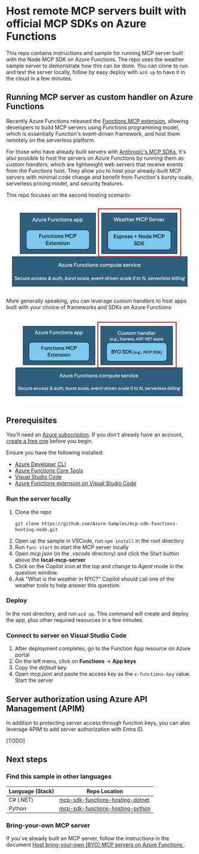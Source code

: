 # Host remote MCP servers built with official MCP SDKs on Azure Functions

This repo contains instructions and sample for running MCP server built with the Node MCP SDK on Azure Functions. The repo uses the weather sample server to demonstrate how this can be done. You can clone to run and test the server locally, follow by easy deploy with `azd up` to have it in the cloud in a few minutes. 

## Running MCP server as custom handler on Azure Functions
Recently Azure Functions released the [Functions MCP extension](https://techcommunity.microsoft.com/blog/appsonazureblog/build-ai-agent-tools-using-remote-mcp-with-azure-functions/4401059), allowing developers to build MCP servers using Functions programming model, which is essentially Function's event-driven framework, and host them remotely on the serverless platform. 

For those who have already built servers with [Anthropic's MCP SDKs](https://github.com/modelcontextprotocol/servers?tab=readme-ov-file#model-context-protocol-servers), it's also possible to host the servers on Azure Functions by running them as _custom handlers_, which are lightweight web servers that receive events from the Functions host. They allow you to host your already-built MCP servers with minimal code change and benefit from Function's bursty scale, serverless pricing model, and security features. 

This repo focuses on the second hosting scenario:  

<div align="center">
  <img src="./media/weather_server.png" alt="Diagram showing hosting of weather server built with official MCP SDKs." width="500">
</div>

More generally speaking, you can leverage custom handlers to host apps built with your choice of frameworks and SDKs on Azure Functions:

<div align="center">
  <img src="./media/function_hosting.png" alt="Diagram showing hosting of Function app and custom handler apps." width="500">
</div>

## Prerequisites
You'll need an [Azure subscription](../guides/developer/azure-developer-guide.md#understanding-accounts-subscriptions-and-billing). If you don't already have an account, [create a free one](https://azure.microsoft.com/free/dotnet/) before you begin.

Ensure you have the following installed: 

* [Azure Developer CLI](https://learn.microsoft.com/azure/developer/azure-developer-cli/install-azd)
* [Azure Functions Core Tools](https://learn.microsoft.com/azure/azure-functions/functions-run-local?tabs=windows%2Cisolated-process%2Cnode-v4%2Cpython-v2%2Chttp-trigger%2Ccontainer-apps&pivots=programming-language-typescript) 
* [Visual Studio Code](https://code.visualstudio.com/) 
* [Azure Functions extension on Visual Studio Code](https://marketplace.visualstudio.com/items?itemName=ms-azuretools.vscode-azurefunctions) 

### Run the server locally
1. Clone the repo
    ```
    git clone https://github.com/Azure-Samples/mcp-sdk-functions-hosting-node.git
    ```
1. Open up the sample in VSCode, run `npm install` in the root directory
1. Run `func start` to start the MCP server locally
1. Open *mcp.json* (in the *.vscode* directory) and click the Start button above the **local-mcp-server**
1. Click on the Copilot icon at the top and change to *Agent* mode in the question window. 
1. Ask "What is the weather in NYC?" Copilot should call one of the weather tools to help answer this question. 

### Deploy 
In the root directory, and run `azd up`. This command will create and deploy the app, plus other required resources in a few minutes. 

### Connect to server on Visual Studio Code
1. After deployment completes, go to the Function App resource on Azure portal
1. On the left menu, click on **Functions** -> **App keys**
1. Copy the *default* key. 
1. Open *mcp.json* and paste the access key as the `x-functions-key` value. Start the server

## Server authorization using Azure API Management (APIM)
In addition to protecting server access through function keys, you can also leverage APIM to add server authorization with Entra ID. 

[TODO] 

## Next steps

### Find this sample in other languages

| Language (Stack) | Repo Location |
|------------------|---------------|
| C# (.NET) | [mcp-sdk-functions-hosting-dotnet](https://github.com/Azure-Samples/mcp-sdk-functions-hosting-dotnet) |
| Python | [mcp-sdk-functions-hosting-python](https://github.com/Azure-Samples/mcp-sdk-functions-hosting-python) |

### Bring-your-own MCP server

If you've already built an MCP server, follow the instructions in the document [Host bring-your-own (BYO) MCP servers on Azure Functions
](https://github.com/Azure-Samples/mcp-sdk-functions-hosting-node/blob/main/BYOServer.md). 